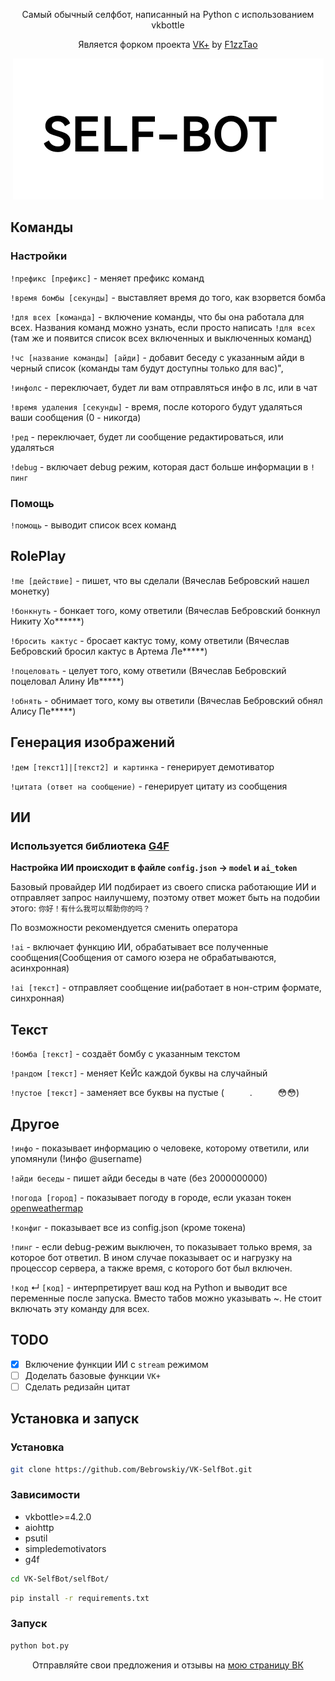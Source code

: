 <p align="center">Самый обычный селфбот, написанный на Python с использованием vkbottle</p>

<p align="center">Является форком проекта <a href="https://github.com/F1zzTao/vkplus">VK+</a> by <a href="https://vk.com/f1zztao">F1zzTao</a></p>

<p align="center"><img alt="image" src="pictures/image.png" /></p>

## Команды

### Настройки

`!префикс [префикс]` - меняет префикс команд

`!время бомбы [секунды]` - выставляет время до того, как взорвется бомба

`!для всех [команда]` - включение команды, что бы она работала для всех. Названия команд можно узнать, если просто написать `!для всех` (там же и появится список всех включенных и выключенных команд)

`!чс [название команды] [айди]` - добавит беседу с указанным айди в черный список (команды там будут доступны только для вас)",

`!инфолс` - переключает, будет ли вам отправляться инфо в лс, или в чат

`!время удаления [секунды]` - время, после которого будут удаляться ваши сообщения (0 - никогда)

`!ред` - переключает, будет ли сообщение редактироваться, или удаляться

`!debug` - включает debug режим, которая даст больше информации в `!пинг`

### Помощь

`!помощь` - выводит список всех команд

## RolePlay

`!me [действие]` - пишет, что вы сделали (Вячеслав Бебровский нашел монетку)

`!бонкнуть` - бонкает того, кому ответили (Вячеслав Бебровский бонкнул Никиту Хо**\*\***)

`!бросить кактус` - бросает кактус тому, кому ответили (Вячеслав Бебровский бросил кактус в Артема Ле**\***)

`!поцеловать` - целует того, кому ответили (Вячеслав Бебровский поцеловал Алину Ив**\***)

`!обнять` - обнимает того, кому вы ответили (Вячеслав Бебровский обнял Алису Пе**\***)

## Генерация изображений

`!дем [текст1]|[текст2] и картинка` - генерирует демотиватор

`!цитата (ответ на сообщение)` - генерирует цитату из сообщения

## ИИ

### Используется библиотека [G4F](https://github.com/xtekky/gpt4free)
**Настройка ИИ происходит в файле `config.json` -> `model` и `ai_token`**

Базовый провайдер ИИ подбирает из своего списка работающие ИИ и отправляет запрос наилучшему, поэтому ответ может быть на подобии этого: `你好！有什么我可以帮助你的吗？`

По возможности рекомендуется сменить оператора

`!ai` - включает функцию ИИ, обрабатывает все полученные сообщения(Сообщения от самого юзера не обрабатываются, асинхронная)

`!ai [текст]` - отправляет сообщение ии(работает в нон-стрим формате, синхронная)

## Текст

`!бомба [текст]` - создаёт бомбу с указанным текстом

`!рандом [текст]` - меняет КеЙс каждой буквы на случайный

`!пустое [текст]` - заменяет все буквы на пустые (⠀⠀⠀⠀.⠀⠀⠀⠀😳😳)

## Другое

`!инфо` - показывает информацию о человеке, которому ответили, или упомянули (!инфо @username)

`!айди беседы` - пишет айди беседы в чате (без 2000000000)

`!погода [город]` - показывает погоду в городе, если указан токен [openweathermap](https://openweathermap.org/api)

`!конфиг` - показывает все из config.json (кроме токена)

`!пинг` - если debug-режим выключен, то показывает только время, за которое бот ответил. В ином случае показывает ос и нагрузку на процессор сервера, а также время, с которого бот был включен.

`!код` ↵
`[код]` - интерпретирует ваш код на Python и выводит все переменные после запуска. Вместо табов можно указывать ~. Не стоит включать эту команду для всех.

## TODO

- [X] Включение функции ИИ с `stream` режимом
- [ ] Доделать базовые функции `VK+`
- [ ] Сделать редизайн цитат
## Установка и запуск

### Установка

```bash
git clone https://github.com/Bebrowskiy/VK-SelfBot.git
```

### Зависимости

- vkbottle>=4.2.0
- aiohttp
- psutil
- simpledemotivators
- g4f

```bash
cd VK-SelfBot/selfBot/
```

```bash
pip install -r requirements.txt
```

### Запуск

```bash
python bot.py
```

<p align="center">Отправляйте свои предложения и отзывы на <a href="https://vk.com/bebrow2021">мою страницу ВК</a></p>
